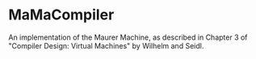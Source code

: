# MaMaCompiler

An implementation of the Maurer Machine, as described in Chapter 3 of "Compiler Design: Virtual Machines" by Wilhelm and Seidl.
